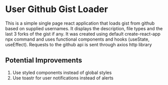 # User Github Gist Loader
This is a simple single page react application that loads gist from github based on supplied usernames. It displays the description, file types and the last 3 forks of the gist if any. It was created using default create-react-app npx command and uses functional components and hooks (useState, useEffect). Requests to the github api is sent through axios http library

## Potential Improvements
1. Use styled components instead of global styles
2. Use toastr for user notifications instead of alerts
